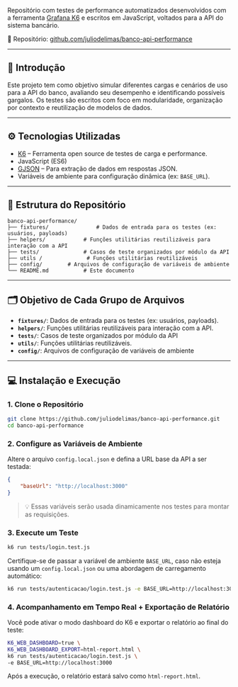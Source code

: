 Repositório com testes de performance automatizados desenvolvidos com a ferramenta [Grafana K6](https://k6.io/) e escritos em JavaScript, voltados para a API do sistema bancário.

🔗 Repositório: [github.com/juliodelimas/banco-api-performance](https://github.com/juliodelimas/banco-api-performance)

---

## 📌 Introdução

Este projeto tem como objetivo simular diferentes cargas e cenários de uso para a API do banco, avaliando seu desempenho e identificando possíveis gargalos. Os testes são escritos com foco em modularidade, organização por contexto e reutilização de modelos de dados.

---

## ⚙️ Tecnologias Utilizadas

- [K6](https://k6.io/) – Ferramenta open source de testes de carga e performance.
- JavaScript (ES6)
- [GJSON](https://github.com/tidwall/gjson) – Para extração de dados em respostas JSON.
- Variáveis de ambiente para configuração dinâmica (ex: `BASE_URL`).

---

## 📁 Estrutura do Repositório

```
banco-api-performance/
├── fixtures/               # Dados de entrada para os testes (ex: usuários, payloads)
├── helpers/            # Funções utilitárias reutilizáveis para interação com a API
├── tests/              # Casos de teste organizados por módulo da API
├── utils /              # Funções utilitárias reutilizáveis
├── config/        # Arquivos de configuração de variáveis de ambiente
└── README.md           # Este documento
```

---

## 🗂️ Objetivo de Cada Grupo de Arquivos

- **`fixtures/`**: Dados de entrada para os testes (ex: usuários, payloads).
- **`helpers/`**: Funções utilitárias reutilizáveis para interação com a API.
- **`tests/`**: Casos de teste organizados por módulo da API
- **`utils/`**: Funções utilitárias reutilizáveis.
- **`config/`**: Arquivos de configuração de variáveis de ambiente

---

## 💻 Instalação e Execução

### 1. Clone o Repositório

```bash
git clone https://github.com/juliodelimas/banco-api-performance.git
cd banco-api-performance
```

### 2. Configure as Variáveis de Ambiente

Altere o arquivo `config.local.json` e defina a URL base da API a ser testada:

```json
{
    "baseUrl": "http://localhost:3000"
}
```

> 💡 Essas variáveis serão usada dinamicamente nos testes para montar as requisições.

### 3. Execute um Teste

```bash
k6 run tests/login.test.js
```

Certifique-se de passar a variável de ambiente `BASE_URL`, caso não esteja usando um `config.local.json` ou uma abordagem de carregamento automático:

```bash
k6 run tests/autenticacao/login.test.js -e BASE_URL=http://localhost:3000
```

### 4. Acompanhamento em Tempo Real + Exportação de Relatório

Você pode ativar o modo dashboard do K6 e exportar o relatório ao final do teste:

```bash
K6_WEB_DASHBOARD=true \
K6_WEB_DASHBOARD_EXPORT=html-report.html \
k6 run tests/autenticacao/login.test.js \
-e BASE_URL=http://localhost:3000
```

Após a execução, o relatório estará salvo como `html-report.html`.
